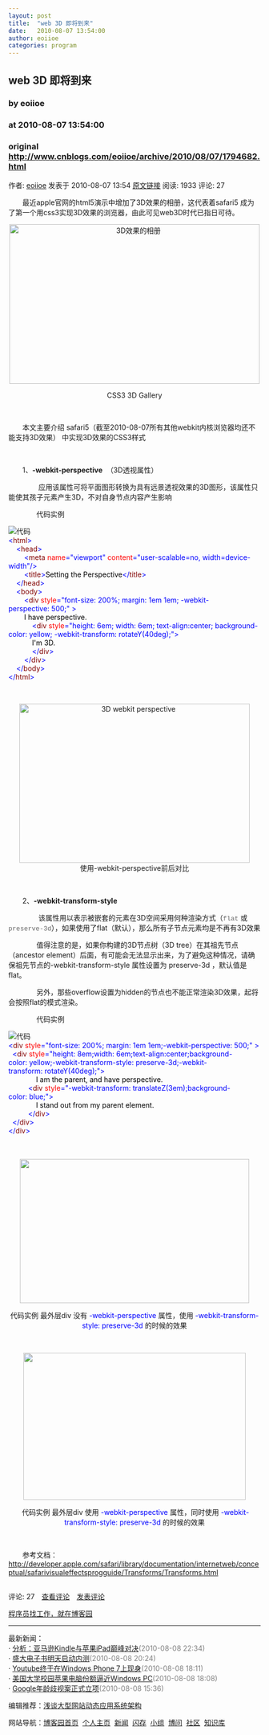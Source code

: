 ```yaml
---
layout: post
title:  "web 3D 即将到来"
date:   2010-08-07 13:54:00
author: eoiioe
categories: program
---
```


## web 3D 即将到来
### by eoiioe
### at 2010-08-07 13:54:00
### original <http://www.cnblogs.com/eoiioe/archive/2010/08/07/1794682.html>

<p>作者: <a href="http://www.cnblogs.com/eoiioe/">eoiioe</a> 发表于 2010-08-07 13:54 <a href="http://www.cnblogs.com/eoiioe/archive/2010/08/07/1794682.html">原文链接</a> 阅读: 1933 评论: 27</p><p style="margin-right:0px" dir="ltr">　　最近apple官网的html5演示中增加了3D效果的相册，这代表着safari5 成为了第一个用css3实现3D效果的浏览器，由此可见web3D时代已指日可待。<br></p>
<p align="center"><a title="safari html5 3d gallery" href="http://developer.apple.com/safaridemos/showcase/gallery/"><img border="0" alt="3D效果的相册" src="http://images.cnblogs.com/cnblogs_com/eoiioe/gallery.jpg" width="500" height="318"></a></p>
<p align="center">CSS3 3D Gallery</p>
<p align="left"> </p>
<p align="left">　　本文主要介绍 safari5（截至2010-08-07所有其他webkit内核浏览器均还不能支持3D效果） 中实现3D效果的CSS3样式</p>
<p align="left"> </p>
<p align="left">　　1、<strong>-webkit-perspective</strong>  （3D透视属性）</p>
<p align="left"> 　　　　应用该属性可将平面图形转换为具有远景透视效果的3D图形，该属性只能使其孩子元素产生3D，不对自身节点内容产生影响</p>
<p align="left">　　　　代码实例　</p>
<p align="left"></p>
<div><img alt="" src="http://images.cnblogs.com/OutliningIndicators/ContractedBlock.gif"><img src="http://images.cnblogs.com/OutliningIndicators/ExpandedBlockStart.gif"><span>代码</span> 
<div>
<div><span style="color:#0000ff">&lt;</span><span style="color:#800000">html</span><span style="color:#0000ff">&gt;</span><span style="color:#000000"><br>    </span><span style="color:#0000ff">&lt;</span><span style="color:#800000">head</span><span style="color:#0000ff">&gt;</span><span style="color:#000000"><br>        </span><span style="color:#0000ff">&lt;</span><span style="color:#800000">meta </span><span style="color:#ff0000">name</span><span style="color:#0000ff">="viewport"</span><span style="color:#ff0000"> content</span><span style="color:#0000ff">=&quot;user-scalable=no, width=device-width&quot;</span><span style="color:#0000ff">/&gt;</span><span style="color:#000000"><br>        </span><span style="color:#0000ff">&lt;</span><span style="color:#800000">title</span><span style="color:#0000ff">&gt;</span><span style="color:#000000">Setting the Perspective</span><span style="color:#0000ff">&lt;/</span><span style="color:#800000">title</span><span style="color:#0000ff">&gt;</span><span style="color:#000000"><br>    </span><span style="color:#0000ff">&lt;/</span><span style="color:#800000">head</span><span style="color:#0000ff">&gt;</span><span style="color:#000000"><br>    </span><span style="color:#0000ff">&lt;</span><span style="color:#800000">body</span><span style="color:#0000ff">&gt;</span><span style="color:#000000"><br>        </span><span style="color:#0000ff">&lt;</span><span style="color:#800000">div </span><span style="color:#ff0000">style</span><span style="color:#0000ff">=&quot;font-size: 200%; margin: 1em 1em; -webkit-perspective: 500;&quot;</span><span style="color:#ff0000"> </span><span style="color:#0000ff">&gt;</span><span style="color:#000000"><br>        I have perspective.<br>            </span><span style="color:#0000ff">&lt;</span><span style="color:#800000">div </span><span style="color:#ff0000">style</span><span style="color:#0000ff">=&quot;height: 6em; width: 6em; text-align:center; background-color: yellow; -webkit-transform: rotateY(40deg);&quot;</span><span style="color:#0000ff">&gt;</span><span style="color:#000000"><br>            I&#39;m 3D.<br>            </span><span style="color:#0000ff">&lt;/</span><span style="color:#800000">div</span><span style="color:#0000ff">&gt;</span><span style="color:#000000"><br>        </span><span style="color:#0000ff">&lt;/</span><span style="color:#800000">div</span><span style="color:#0000ff">&gt;</span><span style="color:#000000"><br>    </span><span style="color:#0000ff">&lt;/</span><span style="color:#800000">body</span><span style="color:#0000ff">&gt;</span><span style="color:#000000"><br></span><span style="color:#0000ff">&lt;/</span><span style="color:#800000">html</span><span style="color:#0000ff">&gt;</span></div></div></div>
<p> </p>
<p align="left">
<div align="center"><img border="0" alt="3D webkit perspective" src="http://images.cnblogs.com/cnblogs_com/eoiioe/3d_perspective.jpg" width="460" height="317"></div>
<div align="center">使用-webkit-perspective前后对比</div>
<p align="left"> </p>
<p align="left">　　2、<strong>-webkit-transform-style</strong></p>
<p align="left"> 　　　　该属性用以表示被嵌套的元素在3D空间采用何种渲染方式（<span style="text-transform:none;text-indent:0px;border-collapse:separate;font:medium &#39;Times New Roman&#39;;white-space:normal;letter-spacing:normal;color:rgb(0,0,0);word-spacing:0px"><span style="font-family:Courier,Consolas,monospace;color:rgb(102,102,102);font-size:13px">flat</span></span> 或 <span style="text-transform:none;text-indent:0px;border-collapse:separate;font:medium &#39;Times New Roman&#39;;white-space:normal;letter-spacing:normal;color:rgb(0,0,0);word-spacing:0px"><span style="font-family:Courier,Consolas,monospace;color:rgb(102,102,102);font-size:13px">preserve-3d</span></span>），如果使用了flat（默认），那么所有子节点元素均是不再有3D效果</p>
<p align="left">　　　　值得注意的是，如果你构建的3D节点树（3D tree）在其祖先节点（ancestor element）后面，有可能会无法显示出来，为了避免这种情况，请确保祖先节点的-webkit-transform-style 属性设置为 preserve-3d ，默认值是flat。</p>
<p align="left">　　　　另外，那些overflow设置为hidden的节点也不能正常渲染3D效果，起将会按照flat的模式渲染。</p>
<p align="left">　　　　代码实例</p>
<p align="left"></p>
<div><img alt="" src="http://images.cnblogs.com/OutliningIndicators/ContractedBlock.gif"><img src="http://images.cnblogs.com/OutliningIndicators/ExpandedBlockStart.gif"><span>代码</span> 
<div>
<div><span style="color:#0000ff">&lt;</span><span style="color:#800000">div </span><span style="color:#ff0000">style</span><span style="color:#0000ff">=&quot;font-size: 200%; margin: 1em 1em;-webkit-perspective: 500;&quot;</span><span style="color:#ff0000"> </span><span style="color:#0000ff">&gt;</span><span style="color:#000000"><br>  </span><span style="color:#0000ff">&lt;</span><span style="color:#800000">div </span><span style="color:#ff0000">style</span><span style="color:#0000ff">=&quot;height: 8em;width: 6em;text-align:center;background-color: yellow;-webkit-transform-style: preserve-3d;-webkit-transform: rotateY(40deg);&quot;</span><span style="color:#0000ff">&gt;</span><span style="color:#000000"><br>              I am the parent, and have perspective.<br>          </span><span style="color:#0000ff">&lt;</span><span style="color:#800000">div </span><span style="color:#ff0000">style</span><span style="color:#0000ff">=&quot;-webkit-transform: translateZ(3em);background-color: blue;&quot;</span><span style="color:#0000ff">&gt;</span><span style="color:#000000"><br>              I stand out from my parent element.<br>          </span><span style="color:#0000ff">&lt;/</span><span style="color:#800000">div</span><span style="color:#0000ff">&gt;</span><span style="color:#000000"><br>  </span><span style="color:#0000ff">&lt;/</span><span style="color:#800000">div</span><span style="color:#0000ff">&gt;</span><span style="color:#000000"><br></span><span style="color:#0000ff">&lt;/</span><span style="color:#800000">div</span><span style="color:#0000ff">&gt;</span></div></div></div>
<p align="left">　　　　</p>
<p align="center"><img border="0" alt="" src="http://images.cnblogs.com/cnblogs_com/eoiioe/preserving_3D.jpg" width="458" height="287"></p>
<p align="center">代码实例 最外层div 没有 <font color="#0000ff">-webkit-perspective</font> 属性，使用 <font color="#0000ff">-webkit-transform-style: preserve-3d</font> 的时候的效果</p>
<p align="left">  </p>
<p align="center"><img border="0" alt="" src="http://images.cnblogs.com/cnblogs_com/eoiioe/perspective_and_preserving_3D.jpg" width="444" height="293"></p>
<p align="center"> 代码实例 最外层div 使用 <font color="#0000ff">-webkit-perspective</font> 属性，同时使用 <font color="#0000ff">-webkit-transform-style: preserve-3d</font> 的时候的效果</p>
<p align="left"> </p>
<p align="left">　　参考文档：<a href="http://developer.apple.com/safari/library/documentation/internetweb/conceptual/safarivisualeffectsprogguide/Transforms/Transforms.html">http://developer.apple.com/safari/library/documentation/internetweb/conceptual/safarivisualeffectsprogguide/Transforms/Transforms.html</a></p><img src="http://www.cnblogs.com/eoiioe/aggbug/1794682.html?type=1" width="1" height="1" alt=""><p>评论: 27　<a href="http://www.cnblogs.com/eoiioe/archive/2010/08/07/1794682.html#pagedcomment">查看评论</a>　<a href="http://www.cnblogs.com/eoiioe/archive/2010/08/07/1794682.html#commentform">发表评论</a></p><p><a href="http://job.cnblogs.com/">程序员找工作，就在博客园</a></p><hr><p>最新新闻：<br>· <a href="http://news.cnblogs.com/n/70296/">分析：亚马逊Kindle与苹果iPad巅峰对决</a><span style="color:gray">(2010-08-08 22:34)</span><br>· <a href="http://news.cnblogs.com/n/70294/">盛大电子书明天启动内测</a><span style="color:gray">(2010-08-08 20:24)</span><br>· <a href="http://news.cnblogs.com/n/70287/">Youtube终于在Windows Phone 7上现身</a><span style="color:gray">(2010-08-08 18:11)</span><br>· <a href="http://news.cnblogs.com/n/70289/">美国大学校园苹果电脑份额逼近Windows PC</a><span style="color:gray">(2010-08-08 18:08)</span><br>· <a href="http://news.cnblogs.com/n/70286/">Google年龄歧视案正式立项</a><span style="color:gray">(2010-08-08 15:36)</span><br></p><p>编辑推荐：<a href="http://news.cnblogs.com/n/70241/">浅谈大型网站动态应用系统架构</a><br></p><p>网站导航：<a href="http://www.cnblogs.com">博客园首页</a>  <a href="http://home.cnblogs.com/">个人主页</a>  <a href="http://news.cnblogs.com">新闻</a>  <a href="http://home.cnblogs.com/ing/">闪存</a>  <a href="http://home.cnblogs.com/group/">小组</a>  <a href="http://space.cnblogs.com/q/">博问</a>  <a href="http://space.cnblogs.com">社区</a>  <a href="http://kb.cnblogs.com">知识库</a></p></p>